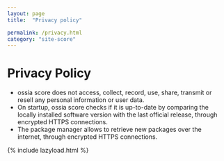 ```yaml
---
layout: page
title:  "Privacy policy"

permalink: /privacy.html
category: "site-score"
---
```


# Privacy Policy

* ossia score does not access, collect, record, use, share, transmit or resell any personal information or user data.
* On startup, ossia score checks if it is up-to-date by comparing the locally installed software version with the last official release, through encrypted HTTPS connections.
* The package manager allows to retrieve new packages over the internet, through encrypted HTTPS connections.

{% include lazyload.html %}
